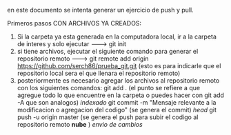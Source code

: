 en este documento se intenta generar un ejercicio de push y pull.

Primeros pasos CON ARCHIVOS YA CREADOS:
1. Si la carpeta ya esta generada en la computadora local, ir a la carpeta de interes y solo ejecutar --->  git init
2. si tiene archivos, ejecutar el siguiente comando para generar el repositorio remoto ---> 
git remote add origin https://github.com/serch86/prueba_git.git  (esto es para indicarle que el repositorio local sera el que llenara el 
repositorio remoto)
3. posteriormente es necesario agregar los archivos al repositorio remoto con los siguientes comandos:
git add .    (el punto se refiere a que agregue todo lo que encuentre en la carpeta o puedes hacer con git add -A que son analogos) 
_indexado_
git commit -m "Mensaje relevante a la modificacion o agregacion del codigo"       (se genera el commit) _head_
git push -u origin master  (se genera el push para subir el codigo al repositorio remoto __nube__ ) _envio de cambios_

